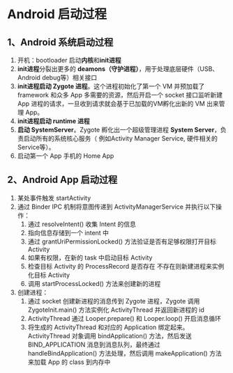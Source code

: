 # Android 启动过程

## 1、Android 系统启动过程

1. 开机：bootloader 启动**内核**和**init进程**
2. **init进程**分裂出更多的 **deamons（守护进程）**，用于处理底层硬件（USB、Android debug等）相关接口
3. **init进程启动 Zygote 进程**。这个进程初始化了第一个 VM 并预加载了 framework 和众多 App 多需要的资源，然后开启一个 socket 接口监听新建 App 进程的请求，一旦收到请求就会基于已加载的VM孵化出新的 VM 出来管理 App。
4. **init进程启动 runtime 进程**
5. **启动 SystemServer**。Zygote 孵化出一个超级管理进程 **System Server**，负责启动所有的系统核心服务（ 例如Activity Manager Service, 硬件相关的Service等）。
6. 启动第一个 App 手机的 Home App

## 2、Android App 启动过程

1. 某处事件触发 startActivity
2. 通过 Binder IPC 机制将意图传递到 ActivityManagerService 并执行以下操作：
    1. 通过 resolveIntent() 收集 Intent 的信息
    2. 指向信息存储到一个 intent 中
    3. 通过 grantUriPermissionLocked() 方法验证是否有足够权限打开目标 Activity
    4. 如果有权限，在新的 task 中启动目标 Activity
    5. 检查目标 Activity 的 ProcessRecord 是否存在 不存在则新建进程来实例化目标 Activity
    6. 调用 startProcessLocked() 方法来创建新的进程
3. 创建进程：
    1. 通过 socket 创建新进程的消息传到 Zygote 进程，Zygote 调用 ZygoteInit.main() 方法实例化 ActivityThread 并返回新进程的 id
    2. ActivityThread 通过 Looper.prepare() 和 Looper.loop() 开启消息循环
    3. 将生成的 ActivityThread 和对应的 Application 绑定起来。ActivityThread 对象调用 bindApplication() 方法，然后发送 BIND_APPLICATION 消息到消息队列，最终通过 handleBindApplication() 方法处理，然后调用 makeApplication() 方法来加载 App 的 class 到内存中